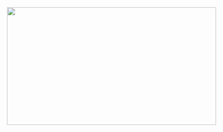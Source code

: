 <div id="header" align="center">
  <img src="https://giphy.com/embed/L1R1tvI9svkIWwpVYr" width="480" height="270" />
</div>

